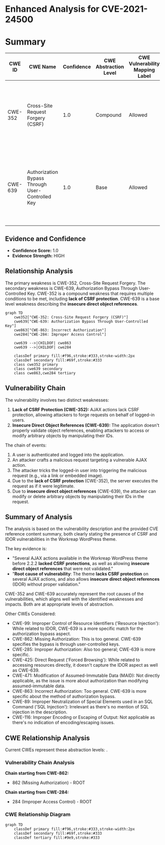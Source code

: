 # Enhanced Analysis for CVE-2021-24500

# Summary
| CWE ID | CWE Name | Confidence | CWE Abstraction Level | CWE Vulnerability Mapping Label | CWE-Vulnerability Mapping Notes |
|---|---|---|---|---|---|
| CWE-352 | Cross-Site Request Forgery (CSRF) | 1.0 | Compound | Allowed | Primary CWE: The vulnerability description explicitly mentions **lack of CSRF protection** on AJAX actions as a root cause.  |
| CWE-639 | Authorization Bypass Through User-Controlled Key | 1.0 | Base | Allowed | Secondary CWE: The vulnerability description also mentions **insecure direct object references** (IDOR) which aligns with this CWE.  |

## Evidence and Confidence

*   **Confidence Score:** 1.0
*   **Evidence Strength:** HIGH

## Relationship Analysis
The primary weakness is CWE-352, Cross-Site Request Forgery. The secondary weakness is CWE-639, Authorization Bypass Through User-Controlled Key.
CWE-352 is a compound weakness that requires multiple conditions to be met, including **lack of CSRF protection**. CWE-639 is a base level weakness describing the **insecure direct object references**.

```mermaid
graph TD
    cwe352["CWE-352: Cross-Site Request Forgery (CSRF)"]
    cwe639["CWE-639: Authorization Bypass Through User-Controlled Key"]
    cwe863["CWE-863: Incorrect Authorization"]
    cwe284["CWE-284: Improper Access Control"]
    
    cwe639 -->|CHILDOF| cwe863
    cwe639 -->|CHILDOF| cwe284

    classDef primary fill:#f96,stroke:#333,stroke-width:2px
    classDef secondary fill:#69f,stroke:#333
    class cwe352 primary
    class cwe639 secondary
    class cwe863,cwe284 tertiary
```

## Vulnerability Chain
The vulnerability involves two distinct weaknesses:
1.  **Lack of CSRF Protection (CWE-352):** AJAX actions lack CSRF protection, allowing attackers to forge requests on behalf of logged-in users.
2.  **Insecure Direct Object References (CWE-639):** The application doesn't properly validate object references, enabling attackers to access or modify arbitrary objects by manipulating their IDs.

The chain of events:
1.  A user is authenticated and logged into the application.
2.  An attacker crafts a malicious request targeting a vulnerable AJAX action.
3.  The attacker tricks the logged-in user into triggering the malicious request (e.g., via a link or embedded image).
4.  Due to the **lack of CSRF protection** (CWE-352), the server executes the request as if it were legitimate.
5.  Due to **insecure direct object references** (CWE-639), the attacker can modify or delete arbitrary objects by manipulating their IDs in the request.

## Summary of Analysis
The analysis is based on the vulnerability description and the provided CVE reference content summary, both clearly stating the presence of CSRF and IDOR vulnerabilities in the Workreap WordPress theme.

The key evidence is:
*   "Several AJAX actions available in the Workreap WordPress theme before 2.2.2 **lacked CSRF protections**, as well as allowing **insecure direct object references** that were not validated."
*   "**Root cause of vulnerability**: The theme **lacks CSRF protection** on several AJAX actions, and also allows **insecure direct object references** (IDOR) without proper validation."

CWE-352 and CWE-639 accurately represent the root causes of the vulnerabilities, which aligns well with the identified weaknesses and impacts. Both are at appropriate levels of abstraction.

Other CWEs Considered:

*   CWE-99: Improper Control of Resource Identifiers ('Resource Injection'): While related to IDOR, CWE-639 is a more specific match for the authorization bypass aspect.
*   CWE-862: Missing Authorization: This is too general. CWE-639 specifies the bypass is through user-controlled keys.
*   CWE-285: Improper Authorization: Also too general; CWE-639 is more specific.
*   CWE-425: Direct Request ('Forced Browsing'): While related to accessing resources directly, it doesn't capture the IDOR aspect as well as CWE-639.
*   CWE-471: Modification of Assumed-Immutable Data (MAID): Not directly applicable, as the issue is more about authorization than modifying assumed-immutable data.
*   CWE-863: Incorrect Authorization: Too general. CWE-639 is more specific about the method of authorization bypass.
*   CWE-89: Improper Neutralization of Special Elements used in an SQL Command ('SQL Injection'): Irrelevant as there's no mention of SQL injection in the description.
*   CWE-116: Improper Encoding or Escaping of Output: Not applicable as there's no indication of encoding/escaping issues.


## CWE Relationship Analysis

Current CWEs represent these abstraction levels: .


### Vulnerability Chain Analysis

**Chain starting from CWE-862:**
- 862 (Missing Authorization) - ROOT


**Chain starting from CWE-284:**
- 284 (Improper Access Control) - ROOT



### CWE Relationship Diagram

```mermaid
graph TD
    classDef primary fill:#f96,stroke:#333,stroke-width:2px
    classDef secondary fill:#69f,stroke:#333
    classDef tertiary fill:#9e9,stroke:#333
```